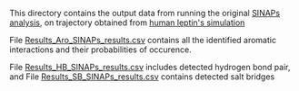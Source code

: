 This directory contains the output data from running the original [SINAPs analysis](https://github.com/ParImmune/SINAPs), on trajectory obtained from [human leptin's simulation](https://github.com/quocbaongo/PythonScripts_MD_Analysis/tree/main/SINAPs_update/Simulation_trajectory) 

File [Results_Aro_SINAPs_results.csv](https://github.com/quocbaongo/PythonScripts_MD_Analysis/blob/main/SINAPs_update/Validation/Original_SINAPs_results/Results_Aro_SINAPs_results.csv) contains all the identified aromatic interactions and their probabilities of occurence.

File [Results_HB_SINAPs_results.csv](https://github.com/quocbaongo/PythonScripts_MD_Analysis/blob/main/SINAPs_update/Validation/Original_SINAPs_results/Results_HB_SINAPs_results.csv) includes detected hydrogen bond pair, and File [Results_SB_SINAPs_results.csv](https://github.com/quocbaongo/PythonScripts_MD_Analysis/blob/main/SINAPs_update/Validation/Original_SINAPs_results/Results_SB_SINAPs_results.csv) contains detected salt bridges
